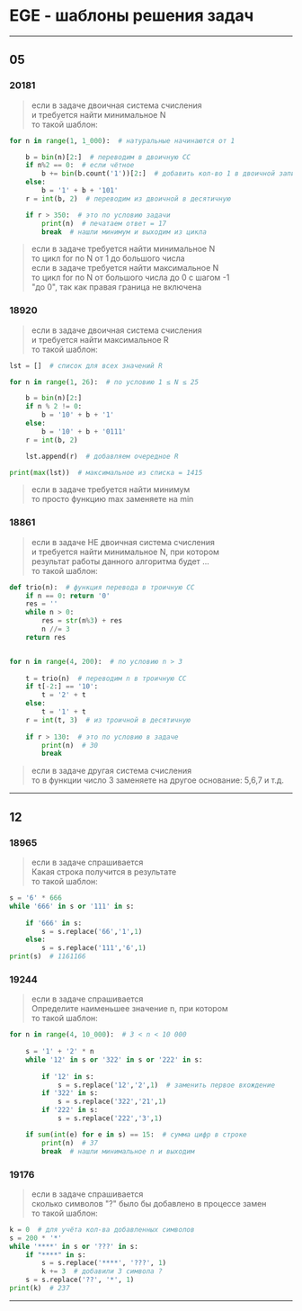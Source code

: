 # EGE - шаблоны решения задач  


---  

## 05  

### 20181  

> если в задаче двоичная система счисления  
> и требуется найти минимальное N  
> то такой шаблон:  

```py
for n in range(1, 1_000):  # натуральные начинаются от 1

    b = bin(n)[2:]  # переводим в двоичную СС
    if n%2 == 0:  # если чётное
        b += bin(b.count('1'))[2:]  # добавить кол-во 1 в двоичной записи
    else:
        b = '1' + b + '101'
    r = int(b, 2)  # переводим из двоичной в десятичную

    if r > 350:  # это по условию задачи
        print(n)  # печатаем ответ = 17
        break  # нашли минимум и выходим из цикла
```

> если в задаче требуется найти минимальное N  
> то цикл for по N от 1 до большого числа  
> если в задаче требуется найти максимальное N  
> то цикл for по N от большого числа до 0 с шагом -1  
> "до 0", так как правая граница не включена  

### 18920  

> если в задаче двоичная система счисления  
> и требуется найти максимальное R  
> то такой шаблон:  

```py
lst = []  # список для всех значений R

for n in range(1, 26):  # по условию 1 ≤ N ≤ 25

    b = bin(n)[2:]
    if n % 2 != 0:
        b = '10' + b + '1'
    else:
        b = '10' + b + '0111'
    r = int(b, 2)

    lst.append(r)  # добавляем очередное R 

print(max(lst))  # максимальное из списка = 1415
```

> если в задаче требуется найти минимум  
> то просто функцию max заменяете на min  

### 18861  

> если в задаче НЕ двоичная система счисления  
> и требуется найти минимальное N, при котором  
> результат работы данного алгоритма будет ...  
> то такой шаблон:  

```py
def trio(n):  # функция перевода в троичную СС
    if n == 0: return '0'
    res = ''
    while n > 0:
        res = str(n%3) + res
        n //= 3
    return res


for n in range(4, 200):  # по условию n > 3
    
	t = trio(n)  # переводим n в троичную СС
    if t[-2:] == '10':
        t = '2' + t
    else:
        t = '1' + t
    r = int(t, 3)  # из троичной в десятичную
	
    if r > 130:  # это по условию в задаче
        print(n)  # 30
        break
```

> если в задаче другая система счисления  
> то в функции число 3 заменяете на другое основание: 5,6,7 и т.д.  

---  

## 12  

### 18965  

> если в задаче спрашивается  
> Какая строка получится в результате  
> то такой шаблон:  

```py
s = '6' * 666
while '666' in s or '111' in s:
    
    if '666' in s:
        s = s.replace('66','1',1)
    else:
        s = s.replace('111','6',1)
print(s)  # 1161166
```

### 19244  

> если в задаче спрашивается  
> Определите наименьшее значение n, при котором  
> то такой шаблон:  

```py
for n in range(4, 10_000):  # 3 < n < 10 000
    
    s = '1' + '2' * n
    while '12' in s or '322' in s or '222' in s:
        
        if '12' in s:
            s = s.replace('12','2',1)  # заменить первое вхождение
        if '322' in s:
            s = s.replace('322','21',1)
        if '222' in s:
            s = s.replace('222','3',1)

    if sum(int(e) for e in s) == 15:  # сумма цифр в строке
        print(n)  # 37
        break  # нашли минимальное n и выходим
```

### 19176  

> если в задаче спрашивается  
> сколько  символов  "?" было бы добавлено в процессе замен  
> то такой шаблон:  

```py
k = 0  # для учёта кол-ва добавленных символов
s = 200 * '*'
while '****' in s or '???' in s:
    if "****" in s:
        s = s.replace('****', '???', 1)
        k += 3  # добавили 3 символа ?
    s = s.replace('??', '*', 1)
print(k)  # 237
```

---  
